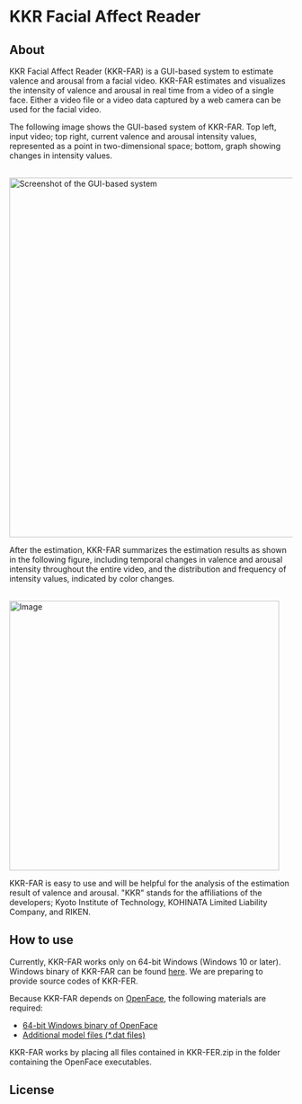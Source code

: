 # KKR Facial Affect Reader

## About
KKR Facial Affect Reader (KKR-FAR) is a GUI-based system to estimate valence and arousal from a facial video.
KKR-FAR estimates and visualizes the intensity of valence and arousal in real time from a video of a single face.
Either a video file or a video data captured by a web camera can be used for the facial video.

The following image shows the GUI-based system of KKR-FAR. 
Top left, input video; top right, current valence and arousal intensity values, represented as a point in two-dimensional space; bottom, graph showing changes in intensity values.

<br><img width="640" alt="Screenshot of the GUI-based system" src="https://github.com/user-attachments/assets/db374dbf-12bc-419a-99d4-733ea711b452" /><br>

After the estimation, KKR-FAR summarizes the estimation results as shown in the following figure, including temporal changes in valence and arousal intensity throughout the entire video, and the distribution and frequency of intensity values, indicated by color changes.

<br><img width="480" alt="Image" src="https://github.com/user-attachments/assets/333f9b7e-91c8-4014-8dec-6ed7aea5d103" /><br>

KKR-FAR is easy to use and will be helpful for the analysis of the estimation result of valence and arousal.
"KKR" stands for the affiliations of the developers; Kyoto Institute of Technology, KOHINATA Limited Liability Company, and RIKEN.

## How to use
Currently, KKR-FAR works only on 64-bit Windows (Windows 10 or later).
Windows binary of KKR-FAR can be found [here](http://mmde.is.kit.ac.jp/KKR-FER.zip).
We are preparing to provide source codes of KKR-FER.

Because KKR-FAR depends on [OpenFace](https://github.com/TadasBaltrusaitis/OpenFace), the following materials are required:

- [64-bit Windows binary of OpenFace](https://github.com/TadasBaltrusaitis/OpenFace/releases/download/OpenFace_2.2.0/OpenFace_2.2.0_win_x64.zip)
- [Additional model files (*.dat files)](https://github.com/TadasBaltrusaitis/OpenFace/wiki/Model-download)

KKR-FAR works by placing all files contained in KKR-FER.zip in the folder containing the OpenFace executables.

## License
